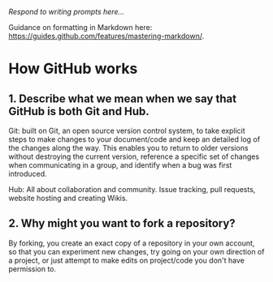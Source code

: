 _Respond to writing prompts here..._

Guidance on formatting in Markdown here: https://guides.github.com/features/mastering-markdown/.

# How GitHub works

## 1. Describe what we mean when we say that GitHub is both Git and Hub.
Git: built on Git, an open source version control system, to take explicit steps to make changes to your document/code and keep an detailed log of the changes along the way. This enables you to return to older versions without destroying the current version, reference a specific set of changes when communicating in a group, and identify when a bug was first introduced.

Hub: All about collaboration and community. Issue tracking, pull requests, website hosting and creating Wikis.


## 2. Why might you want to fork a repository?
By forking, you create an exact copy of a repository in your own account, so that you can experiment new changes, try going on your own direction of a project, or just attempt to make edits on project/code you don't have permission to.
